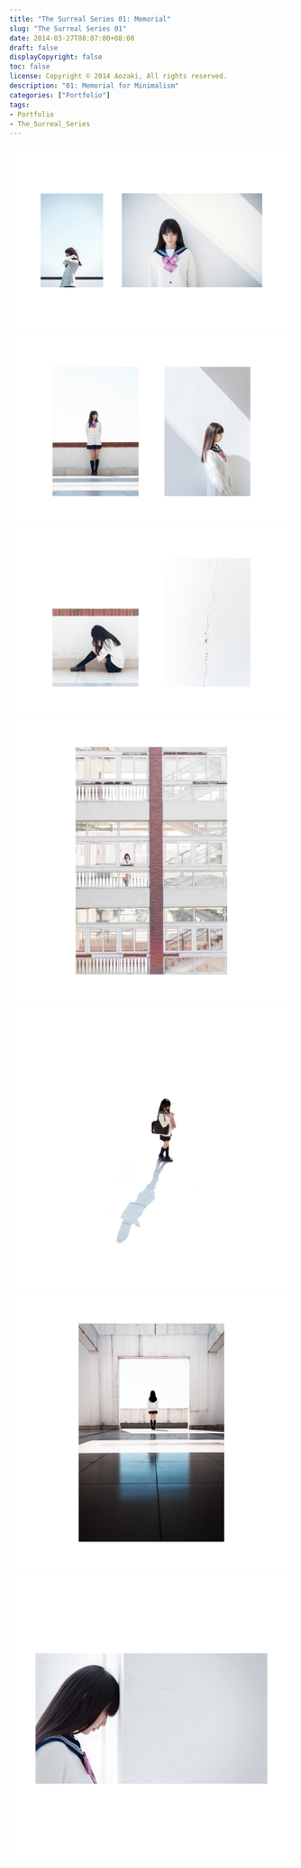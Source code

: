 ```yaml
---
title: "The Surreal Series 01: Memorial"
slug: "The Surreal Series 01"
date: 2014-03-27T08:07:00+08:00
draft: false
displayCopyright: false
toc: false
license: Copyright © 2014 Aozaki, All rights reserved.
description: "01: Memorial for Minimalism"
categories: ["Portfolio"]
tags: 
- Portfolio
- The_Surreal_Series
---
```


![](0001.jpg)
![](0002.jpg)
![](0003.jpg)
![](0004.jpg)
![](0005.jpg)
![](0006.jpg)
![](0007.jpg)

